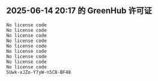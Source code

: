 ## 2025-06-14 20:17 的 GreenHub 许可证
```
No license code
No license code
No license code
No license code
No license code
No license code
No license code
No license code
No license code
SUwk-xJZo-Y7yW-n5C8-BF48
```
